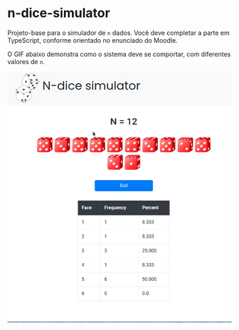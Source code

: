 # n-dice-simulator

Projeto-base para o simulador de `n` dados. Você deve completar a parte em TypeScript, conforme orientado no enunciado do Moodle.

O GIF abaixo demonstra como o sistema deve se comportar, com diferentes valores de `n`.

![demo](https://github.com/pw-2023-q2/shared/blob/main/dice-simulator-demo.gif?raw=true)
